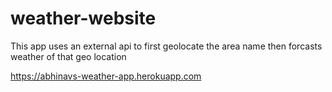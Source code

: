 # weather-website

This app uses an external api to first geolocate the area name then forcasts weather of that geo location

https://abhinavs-weather-app.herokuapp.com
